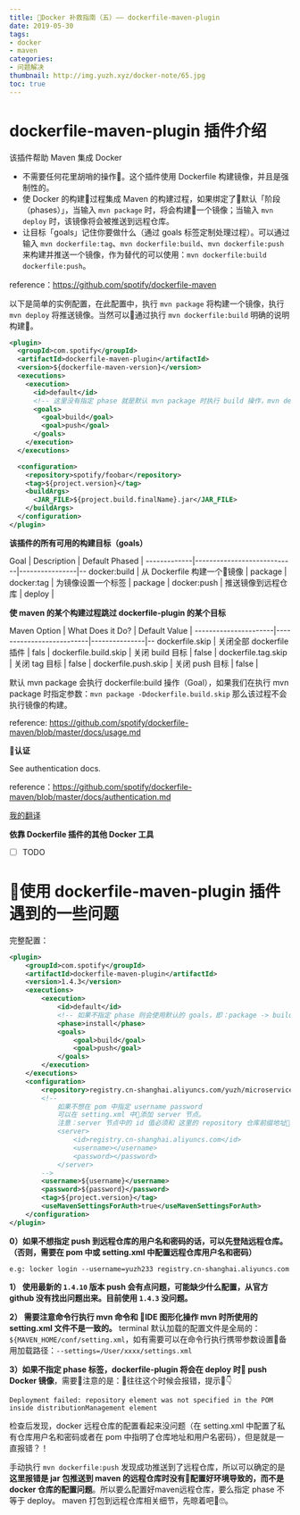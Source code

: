 ```yaml
---
title: Docker 补救指南（五）—— dockerfile-maven-plugin
date: 2019-05-30
tags:
- docker
- maven
categories:
- 问题解决
thumbnail: http://img.yuzh.xyz/docker-note/65.jpg
toc: true
---
```


# dockerfile-maven-plugin 插件介绍

该插件帮助 Maven 集成 Docker

- 不需要任何花里胡哨的操作🤪。这个插件使用 Dockerfile 构建镜像，并且是强制性的。
- 使 Docker 的构建过程集成 Maven 的构建过程，如果绑定了默认「阶段（phases）」，当输入 `mvn package` 时，将会构建一个镜像；当输入 `mvn deploy` 时，该镜像将会被推送到远程仓库。
- 让目标「goals」记住你要做什么（通过 goals 标签定制处理过程）。可以通过输入 `mvn dockerfile:tag`、`mvn dockerfile:build`、`mvn dockerfile:push` 来构建并推送一个镜像，作为替代的可以使用：`mvn dockerfile:build dockerfile:push`。

reference：https://github.com/spotify/dockerfile-maven

以下是简单的实例配置，在此配置中，执行 `mvn package` 将构建一个镜像，执行 `mvn deploy` 将推送镜像。当然可以通过执行 `mvn dockerfile:build` 明确的说明构建。

```xml
<plugin>
  <groupId>com.spotify</groupId>
  <artifactId>dockerfile-maven-plugin</artifactId>
  <version>${dockerfile-maven-version}</version>
  <executions>
    <execution>
      <id>default</id>
	  <!-- 这里没有指定 phase 就是默认 mvn package 时执行 build 操作，mvn deploy 时执行 push操作 -->
      <goals>
        <goal>build</goal>
        <goal>push</goal>
      </goals>
    </execution>
  </executions>

  <configuration>
    <repository>spotify/foobar</repository>
    <tag>${project.version}</tag>
    <buildArgs>
      <JAR_FILE>${project.build.finalName}.jar</JAR_FILE>
    </buildArgs>
  </configuration>
</plugin>
```

**该插件的所有可用的构建目标（goals）**

Goal         | Description                | Default Phased |
-------------|----------------------------|----------------|--
docker:build | 从 Dockerfile 构建一个镜像 | package        |
docker:tag   | 为镜像设置一个标签         | package        |
docker:push  | 推送镜像到远程仓库         | deploy         |

**使 maven 的某个构建过程跳过 dockerfile-plugin 的某个目标**

Maven Option          | What Does it Do?         | Default Value |
----------------------|--------------------------|---------------|--
dockerfile.skip       | 关闭全部 dockerfile 插件 | fals          |
dockerfile.build.skip | 关闭 build 目标          | false         |
dockerfile.tag.skip   | 关闭 tag 目标            | false         |
dockerfile.push.skip  | 关闭 push 目标           | false         |

默认 mvn package 会执行 dockerfile:build 操作（Goal），如果我们在执行 mvn package 时指定参数：`mvn package -Ddockerfile.build.skip` 那么该过程不会执行镜像的构建。

reference: https://github.com/spotify/dockerfile-maven/blob/master/docs/usage.md

**认证**

See authentication docs.

reference：https://github.com/spotify/dockerfile-maven/blob/master/docs/authentication.md

[我的翻译]()

**依靠 Dockerfile 插件的其他 Docker 工具**

- [ ] TODO

# 使用 dockerfile-maven-plugin 插件遇到的一些问题

完整配置：

```xml
<plugin>
    <groupId>com.spotify</groupId>
    <artifactId>dockerfile-maven-plugin</artifactId>
    <version>1.4.3</version>
    <executions>
        <execution>
            <id>default</id>
            <!-- 如果不指定 phase 则会使用默认的 goals，即：package -> build, deploy -> push -->
            <phase>install</phase>
            <goals>
                <goal>build</goal>
                <goal>push</goal>
            </goals>
        </execution>
    </executions>
    <configuration>
        <repository>registry.cn-shanghai.aliyuncs.com/yuzh/microservice-userservice</repository>
        <!--
            如果不想在 pom 中指定 username password
            可以在 setting.xml 中添加 server 节点。
            注意：server 节点中的 id 值必须和 这里的 repository 仓库前缀地址保持一致！如
            <server>
                <id>registry.cn-shanghai.aliyuncs.com</id>
                <username></username>
                <password></password>
            </server>
        -->
        <username>${username}</username>
        <password>${password}</password>
        <tag>${project.version}</tag>
        <useMavenSettingsForAuth>true</useMavenSettingsForAuth>
    </configuration>
</plugin>
```

**0）如果不想指定 push 到远程仓库的用户名和密码的话，可以先登陆远程仓库。（否则，需要在 pom 中或 setting.xml 中配置远程仓库用户名和密码）**

```
e.g: locker login --username=yuzh233 registry.cn-shanghai.aliyuncs.com
```

**1） 使用最新的 `1.4.10` 版本 push 会有点问题，可能缺少什么配置，从官方 github 没有找出问题出来。目前使用 `1.4.3` 没问题。**

**2） 需要注意命令行执行 mvn 命令和 IDE 图形化操作 mvn 时所使用的 setting.xml 文件不是一致的。** terminal 默认加载的配置文件是全局的：`${MAVEN_HOME/conf/setting.xml`，如有需要可以在命令行执行携带参数设置备用加载路径：`--settings=/User/xxxx/settings.xml`

**3）如果不指定 phase 标签，dockerfile-plugin 将会在 deploy 时 push Docker 镜像**，需要注意的是：往往这个时候会报错，提示👇

```
Deployment failed: repository element was not specified in the POM inside distributionManagement element
```

检查后发现，docker 远程仓库的配置看起来没问题（在 setting.xml 中配置了私有仓库用户名和密码或者在 pom 中指明了仓库地址和用户名密码），但是就是一直报错？！

手动执行 `mvn dockerfile:push` 发现成功推送到了远程仓库，所以可以确定的是 **这里报错是 jar 包推送到 maven 的远程仓库时没有配置好环境导致的，而不是 docker 仓库的配置问题**。所以要么配置好maven远程仓库，要么指定 phase 不等于 deploy。 maven 打包到远程仓库相关细节，先晾着吧🙄。
